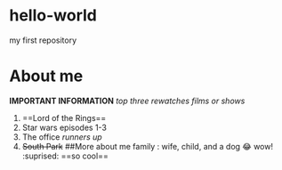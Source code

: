 # hello-world
my first repository

# About me
**IMPORTANT INFORMATION**
*top three rewatches films or shows*
1. ==Lord of the Rings==
2. Star wars episodes 1-3
3. The office
*runners up*
4. ~~South Park~~
##More about me
family
: wife, child, and a dog :joy:
wow! :suprised:
==so cool==

